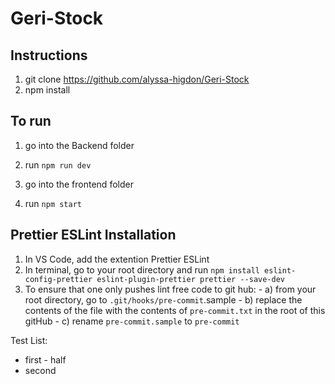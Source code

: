# Geri-Stock

## Instructions
1) git clone https://github.com/alyssa-higdon/Geri-Stock
2) npm install

## To run
1) go into the Backend folder
2) run ```npm run dev```

3) go into the frontend folder
4) run ```npm start```


## Prettier ESLint Installation
1) In VS Code, add the extention Prettier ESLint
2) In terminal, go to your root directory and run ```npm install eslint-config-prettier eslint-plugin-prettier prettier --save-dev```
3) To ensure that one only pushes lint free code to git hub:
        - a) from your root directory, go to ```.git/hooks/pre-commit```.sample
        - b) replace the contents of the file with the contents of ```pre-commit.txt``` in the root of this gitHub
        - c) rename ```pre-commit.sample``` to ```pre-commit```


Test List:
- first
       - half
- second
